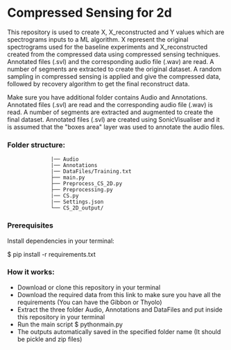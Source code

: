 # Compressed Sensing for 2d

This repository is used to create X, X_reconstructed and Y values which are spectrograms inputs to a ML algorithm. 
X represent the original spectrograms used for the baseline experiments and X_reconstructed created from the compressed data using compressed sensing techniques.
Annotated files (.svl) and the corresponding audio file (.wav) are read. A number of segments are extracted to create the original dataset. 
A random sampling in compressed sensing is applied and give the compressed data, followed by recovery algorithm to get the final reconstruct data.


Make sure you have additional folder contains Audio and Annotations. Annotated files (.svl) are read and the corresponding audio file (.wav) is read. 
A number of segments are extracted and augmented to create the final dataset. Annotated files (.svl) are created using SonicVisualiser and it is assumed that the "boxes area" layer was used to annotate the audio files.
      
### Folder structure:

                  |── Audio
                  |── Annotations
                  |── DataFiles/Training.txt
                  ├── main.py
                  ├── Preprocess_CS_2D.py
                  ├── Preprocessing.py
                  |── CS.py
                  |── Settings.json  
                  └── CS_2D_output/
                  
### Prerequisites

Install dependencies in your terminal:

$ pip install -r requirements.txt             

### How it works:
- Download or clone this repository in your terminal
- Download the required data from this link to make sure you have all the requirements (You can have the Gibbon or Thyolo)
- Extract the three folder Audio, Annotations and DataFiles and put inside this repository in your terminal
- Run the main script
  $ pythonmain.py
- The outputs automatically saved in the specified folder name (It should be pickle and zip files)


         
